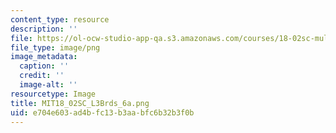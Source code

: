 ```yaml
---
content_type: resource
description: ''
file: https://ol-ocw-studio-app-qa.s3.amazonaws.com/courses/18-02sc-multivariable-calculus-fall-2010/e704e603ad4bfc13b3aabfc6b32b3f0b_MIT18_02SC_L3Brds_6a.png
file_type: image/png
image_metadata:
  caption: ''
  credit: ''
  image-alt: ''
resourcetype: Image
title: MIT18_02SC_L3Brds_6a.png
uid: e704e603-ad4b-fc13-b3aa-bfc6b32b3f0b
---
```

